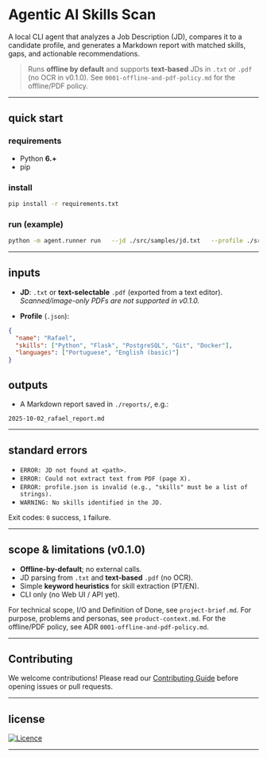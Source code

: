 # Agentic AI Skills Scan

A local CLI agent that analyzes a Job Description (JD), compares it to a candidate profile, and generates a Markdown report with matched skills, gaps, and actionable recommendations.

> Runs **offline by default** and supports **text-based** JDs in `.txt` or `.pdf` (no OCR in v0.1.0).
> See `0001-offline-and-pdf-policy.md` for the offline/PDF policy.

---

## quick start

### requirements

- Python **6.+**
- pip

### install

```bash
pip install -r requirements.txt
```

### run (example)

```bash
python -m agent.runner run   --jd ./src/samples/jd.txt   --profile ./src/samples/profile.json   --out ./reports   --verbose
```

---

## inputs

- **JD**: `.txt` or **text-selectable** `.pdf` (exported from a text editor).
  _Scanned/image-only PDFs are not supported in v0.1.0._

- **Profile** (`.json`):

```json
{
  "name": "Rafael",
  "skills": ["Python", "Flask", "PostgreSQL", "Git", "Docker"],
  "languages": ["Portuguese", "English (basic)"]
}
```

## outputs

- A Markdown report saved in `./reports/`, e.g.:

```text
2025-10-02_rafael_report.md
```

---

## standard errors

- `ERROR: JD not found at <path>.`
- `ERROR: Could not extract text from PDF (page X).`
- `ERROR: profile.json is invalid (e.g., "skills" must be a list of strings).`
- `WARNING: No skills identified in the JD.`

Exit codes: `0` success, `1` failure.

---

## scope & limitations (v0.1.0)

- **Offline-by-default**; no external calls.
- JD parsing from `.txt` and **text-based** `.pdf` (no OCR).
- Simple **keyword heuristics** for skill extraction (PT/EN).
- CLI only (no Web UI / API yet).

For technical scope, I/O and Definition of Done, see `project-brief.md`.
For purpose, problems and personas, see `product-context.md`.
For the offline/PDF policy, see ADR `0001-offline-and-pdf-policy.md`.

---

## Contributing

We welcome contributions! Please read our [Contributing Guide](./CONTRIBUTING.md) before opening issues or pull requests.

---

## license

[![Licence](https://img.shields.io/github/license/Ileriayo/markdown-badges?style=for-the-badge)](./LICENSE)

<hr>
